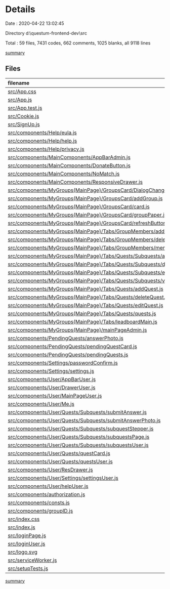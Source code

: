 # Details

Date : 2020-04-22 13:02:45

Directory d:\questum-frontend-dev\src

Total : 59 files,  7431 codes, 662 comments, 1025 blanks, all 9118 lines

[summary](results.md)

## Files
| filename | language | code | comment | blank | total |
| :--- | :--- | ---: | ---: | ---: | ---: |
| [src/App.css](/src/App.css) | CSS | 33 | 0 | 6 | 39 |
| [src/App.js](/src/App.js) | JavaScript | 83 | 25 | 11 | 119 |
| [src/App.test.js](/src/App.test.js) | JavaScript | 8 | 0 | 2 | 10 |
| [src/Cookie.js](/src/Cookie.js) | JavaScript | 15 | 0 | 3 | 18 |
| [src/SignUp.js](/src/SignUp.js) | JavaScript | 246 | 9 | 28 | 283 |
| [src/components/Help/eula.js](/src/components/Help/eula.js) | JavaScript | 87 | 0 | 35 | 122 |
| [src/components/Help/help.js](/src/components/Help/help.js) | JavaScript | 97 | 2 | 8 | 107 |
| [src/components/Help/privacy.js](/src/components/Help/privacy.js) | JavaScript | 58 | 0 | 32 | 90 |
| [src/components/MainComponents/AppBarAdmin.js](/src/components/MainComponents/AppBarAdmin.js) | JavaScript | 214 | 0 | 18 | 232 |
| [src/components/MainComponents/DonateButton.js](/src/components/MainComponents/DonateButton.js) | JavaScript | 30 | 0 | 4 | 34 |
| [src/components/MainComponents/NoMatch.js](/src/components/MainComponents/NoMatch.js) | JavaScript | 34 | 0 | 4 | 38 |
| [src/components/MainComponents/ResponsiveDrawer.js](/src/components/MainComponents/ResponsiveDrawer.js) | JavaScript | 304 | 15 | 32 | 351 |
| [src/components/MyGroups(MainPage)/GroupsCard/DialogChangeName.js](/src/components/MyGroups(MainPage)/GroupsCard/DialogChangeName.js) | JavaScript | 91 | 0 | 17 | 108 |
| [src/components/MyGroups(MainPage)/GroupsCard/addGroup.js](/src/components/MyGroups(MainPage)/GroupsCard/addGroup.js) | JavaScript | 82 | 0 | 14 | 96 |
| [src/components/MyGroups(MainPage)/GroupsCard/card.js](/src/components/MyGroups(MainPage)/GroupsCard/card.js) | JavaScript | 147 | 5 | 9 | 161 |
| [src/components/MyGroups(MainPage)/GroupsCard/groupPaper.js](/src/components/MyGroups(MainPage)/GroupsCard/groupPaper.js) | JavaScript | 161 | 9 | 14 | 184 |
| [src/components/MyGroups(MainPage)/GroupsCard/refreshButton.js](/src/components/MyGroups(MainPage)/GroupsCard/refreshButton.js) | JavaScript | 0 | 0 | 1 | 1 |
| [src/components/MyGroups(MainPage)/Tabs/GroupMembers/addMember.js](/src/components/MyGroups(MainPage)/Tabs/GroupMembers/addMember.js) | JavaScript | 95 | 0 | 16 | 111 |
| [src/components/MyGroups(MainPage)/Tabs/GroupMembers/deleteMember.js](/src/components/MyGroups(MainPage)/Tabs/GroupMembers/deleteMember.js) | JavaScript | 72 | 3 | 15 | 90 |
| [src/components/MyGroups(MainPage)/Tabs/GroupMembers/member.js](/src/components/MyGroups(MainPage)/Tabs/GroupMembers/member.js) | JavaScript | 155 | 7 | 14 | 176 |
| [src/components/MyGroups(MainPage)/Tabs/Quests/Subquests/addSubQuest.js](/src/components/MyGroups(MainPage)/Tabs/Quests/Subquests/addSubQuest.js) | JavaScript | 133 | 22 | 22 | 177 |
| [src/components/MyGroups(MainPage)/Tabs/Quests/Subquests/deleteSubquest.js](/src/components/MyGroups(MainPage)/Tabs/Quests/Subquests/deleteSubquest.js) | JavaScript | 65 | 0 | 11 | 76 |
| [src/components/MyGroups(MainPage)/Tabs/Quests/Subquests/editSubquest.js](/src/components/MyGroups(MainPage)/Tabs/Quests/Subquests/editSubquest.js) | JavaScript | 109 | 18 | 21 | 148 |
| [src/components/MyGroups(MainPage)/Tabs/Quests/Subquests/varificationTypes.js](/src/components/MyGroups(MainPage)/Tabs/Quests/Subquests/varificationTypes.js) | JavaScript | 40 | 0 | 5 | 45 |
| [src/components/MyGroups(MainPage)/Tabs/Quests/addQuest.js](/src/components/MyGroups(MainPage)/Tabs/Quests/addQuest.js) | JavaScript | 69 | 0 | 13 | 82 |
| [src/components/MyGroups(MainPage)/Tabs/Quests/deleteQuest.js](/src/components/MyGroups(MainPage)/Tabs/Quests/deleteQuest.js) | JavaScript | 65 | 0 | 11 | 76 |
| [src/components/MyGroups(MainPage)/Tabs/Quests/editQuest.js](/src/components/MyGroups(MainPage)/Tabs/Quests/editQuest.js) | JavaScript | 79 | 0 | 15 | 94 |
| [src/components/MyGroups(MainPage)/Tabs/Quests/quests.js](/src/components/MyGroups(MainPage)/Tabs/Quests/quests.js) | JavaScript | 166 | 8 | 19 | 193 |
| [src/components/MyGroups(MainPage)/Tabs/leadboardMain.js](/src/components/MyGroups(MainPage)/Tabs/leadboardMain.js) | JavaScript | 399 | 15 | 40 | 454 |
| [src/components/MyGroups(MainPage)/mainPageAdmin.js](/src/components/MyGroups(MainPage)/mainPageAdmin.js) | JavaScript | 208 | 43 | 32 | 283 |
| [src/components/PendingQuests/answerPhoto.js](/src/components/PendingQuests/answerPhoto.js) | JavaScript | 71 | 2 | 13 | 86 |
| [src/components/PendingQuests/pendingQuestCard.js](/src/components/PendingQuests/pendingQuestCard.js) | JavaScript | 174 | 3 | 24 | 201 |
| [src/components/PendingQuests/pendingQuests.js](/src/components/PendingQuests/pendingQuests.js) | JavaScript | 177 | 4 | 16 | 197 |
| [src/components/Settings/passwordConfirm.js](/src/components/Settings/passwordConfirm.js) | JavaScript | 177 | 3 | 21 | 201 |
| [src/components/Settings/settings.js](/src/components/Settings/settings.js) | JavaScript | 320 | 119 | 48 | 487 |
| [src/components/User/AppBarUser.js](/src/components/User/AppBarUser.js) | JavaScript | 184 | 0 | 12 | 196 |
| [src/components/User/DrawerUser.js](/src/components/User/DrawerUser.js) | JavaScript | 267 | 12 | 28 | 307 |
| [src/components/User/MainPageUser.js](/src/components/User/MainPageUser.js) | JavaScript | 168 | 5 | 24 | 197 |
| [src/components/User/Me.js](/src/components/User/Me.js) | JavaScript | 219 | 72 | 34 | 325 |
| [src/components/User/Quests/Subquests/submitAnswer.js](/src/components/User/Quests/Subquests/submitAnswer.js) | JavaScript | 117 | 28 | 16 | 161 |
| [src/components/User/Quests/Subquests/submitAnswerPhoto.js](/src/components/User/Quests/Subquests/submitAnswerPhoto.js) | JavaScript | 61 | 8 | 14 | 83 |
| [src/components/User/Quests/Subquests/subquestStepper.js](/src/components/User/Quests/Subquests/subquestStepper.js) | JavaScript | 198 | 5 | 35 | 238 |
| [src/components/User/Quests/Subquests/subquestsPage.js](/src/components/User/Quests/Subquests/subquestsPage.js) | JavaScript | 119 | 3 | 12 | 134 |
| [src/components/User/Quests/Subquests/subquestsUser.js](/src/components/User/Quests/Subquests/subquestsUser.js) | JavaScript | 176 | 3 | 24 | 203 |
| [src/components/User/Quests/questCard.js](/src/components/User/Quests/questCard.js) | JavaScript | 102 | 0 | 22 | 124 |
| [src/components/User/Quests/questsUser.js](/src/components/User/Quests/questsUser.js) | JavaScript | 120 | 2 | 27 | 149 |
| [src/components/User/ResDrawer.js](/src/components/User/ResDrawer.js) | JavaScript | 257 | 15 | 26 | 298 |
| [src/components/User/Settings/settingsUser.js](/src/components/User/Settings/settingsUser.js) | JavaScript | 320 | 120 | 49 | 489 |
| [src/components/User/helpUser.js](/src/components/User/helpUser.js) | JavaScript | 98 | 2 | 8 | 108 |
| [src/components/authorization.js](/src/components/authorization.js) | JavaScript | 128 | 16 | 24 | 168 |
| [src/components/consts.js](/src/components/consts.js) | JavaScript | 1 | 2 | 1 | 4 |
| [src/components/groupID.js](/src/components/groupID.js) | JavaScript | 68 | 2 | 5 | 75 |
| [src/index.css](/src/index.css) | CSS | 12 | 0 | 2 | 14 |
| [src/index.js](/src/index.js) | JavaScript | 12 | 3 | 3 | 18 |
| [src/loginPage.js](/src/loginPage.js) | JavaScript | 211 | 14 | 15 | 240 |
| [src/loginUser.js](/src/loginUser.js) | JavaScript | 227 | 3 | 35 | 265 |
| [src/logo.svg](/src/logo.svg) | XML | 7 | 0 | 1 | 8 |
| [src/serviceWorker.js](/src/serviceWorker.js) | JavaScript | 94 | 31 | 13 | 138 |
| [src/setupTests.js](/src/setupTests.js) | JavaScript | 1 | 4 | 1 | 6 |

[summary](results.md)